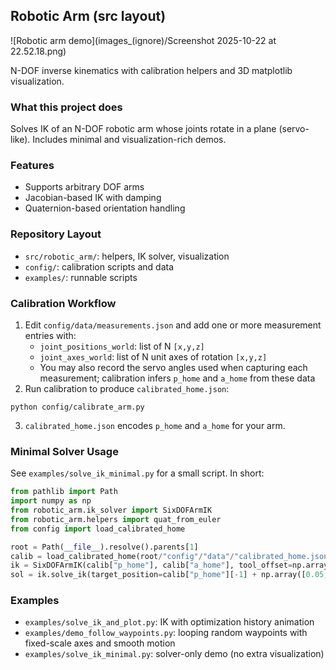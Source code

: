 ## Robotic Arm (src layout)

![Robotic arm demo](images_(ignore)/Screenshot 2025-10-22 at 22.52.18.png)

N-DOF inverse kinematics with calibration helpers and 3D matplotlib visualization.

### What this project does
Solves IK of an N-DOF robotic arm whose joints rotate in a plane (servo-like). Includes minimal and visualization-rich demos.

### Features
- Supports arbitrary DOF arms
- Jacobian-based IK with damping
- Quaternion-based orientation handling

### Repository Layout
- `src/robotic_arm/`: helpers, IK solver, visualization
- `config/`: calibration scripts and data
- `examples/`: runnable scripts

### Calibration Workflow
1) Edit `config/data/measurements.json` and add one or more measurement entries with:
   - `joint_positions_world`: list of N `[x,y,z]`
   - `joint_axes_world`: list of N unit axes of rotation `[x,y,z]`
   - You may also record the servo angles used when capturing each measurement; calibration infers `p_home` and `a_home` from these data
2) Run calibration to produce `calibrated_home.json`:
```
python config/calibrate_arm.py
```
3) `calibrated_home.json` encodes `p_home` and `a_home` for your arm.

### Minimal Solver Usage
See `examples/solve_ik_minimal.py` for a small script. In short:
```python
from pathlib import Path
import numpy as np
from robotic_arm.ik_solver import SixDOFArmIK
from robotic_arm.helpers import quat_from_euler
from config import load_calibrated_home

root = Path(__file__).resolve().parents[1]
calib = load_calibrated_home(root/"config"/"data"/"calibrated_home.json")
ik = SixDOFArmIK(calib["p_home"], calib["a_home"], tool_offset=np.array([0.05,0,0]))
sol = ik.solve_ik(target_position=calib["p_home"][-1] + np.array([0.05,0.02,0.03]), target_orientation_quat=quat_from_euler(0,0,0))
```

### Examples
- `examples/solve_ik_and_plot.py`: IK with optimization history animation
- `examples/demo_follow_waypoints.py`: looping random waypoints with fixed-scale axes and smooth motion
- `examples/solve_ik_minimal.py`: solver-only demo (no extra visualization)

